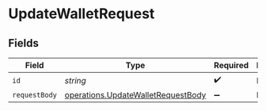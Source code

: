 # UpdateWalletRequest


## Fields

| Field                                                                                           | Type                                                                                            | Required                                                                                        | Description                                                                                     |
| ----------------------------------------------------------------------------------------------- | ----------------------------------------------------------------------------------------------- | ----------------------------------------------------------------------------------------------- | ----------------------------------------------------------------------------------------------- |
| `id`                                                                                            | *string*                                                                                        | :heavy_check_mark:                                                                              | N/A                                                                                             |
| `requestBody`                                                                                   | [operations.UpdateWalletRequestBody](../../../sdk/models/operations/updatewalletrequestbody.md) | :heavy_minus_sign:                                                                              | N/A                                                                                             |
